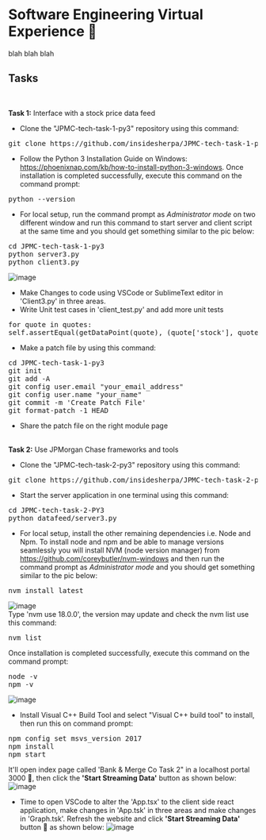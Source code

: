 # Software Engineering Virtual Experience :walking:

blah blah blah
## Tasks
<br />

<b>Task 1:</b> Interface with a stock price data feed 
</br>
* Clone the "JPMC-tech-task-1-py3" repository using this command:
<pre>
git clone https://github.com/insidesherpa/JPMC-tech-task-1-py3.git
</pre>

* Follow the Python 3 Installation Guide on Windows: https://phoenixnap.com/kb/how-to-install-python-3-windows. Once installation is completed successfully, execute this command on the command prompt:
<pre>
python --version
</pre>

* For local setup, run the command prompt as <i>Administrator mode</i> on two different window and run this command to start server and client script at the same time and you should get something similar to the pic below:
<pre>
cd JPMC-tech-task-1-py3
python server3.py
python client3.py
</pre>
![image](https://user-images.githubusercontent.com/89456649/166102697-2e5eff89-8002-45e9-a3a8-8d5b8ad86b49.png)
* Make Changes to code using VSCode or SublimeText editor in 'Client3.py' in three areas.
* Write Unit test cases in 'client_test.py' and add more unit tests
<pre>
for quote in quotes:
self.assertEqual(getDataPoint(quote), (quote['stock'], quote['top_bid']['price'], quote['top_ask']['price'], (quote['top_bid']['price'] + quote['top_ask']['price'])/2))
</pre>
* Make a patch file by using this command:
<pre>
cd JPMC-tech-task-1-py3
git init
git add -A
git config user.email "your_email_address"
git config user.name "your_name"
git commit -m 'Create Patch File'
git format-patch -1 HEAD
</pre>
* Share the patch file on the right module page
<br/>
<b>Task 2:</b> Use JPMorgan Chase frameworks and tools

* Clone the "JPMC-tech-task-2-py3" repository using this command:
<pre>
git clone https://github.com/insidesherpa/JPMC-tech-task-2-py3.git
</pre>
* Start the server application in one terminal using this command:
<pre>
cd JPMC-tech-task-2-PY3
python datafeed/server3.py
</pre>
* For local setup, install the other remaining dependencies i.e. Node and Npm. To install node and npm and be able to manage versions seamlessly you will install NVM (node version manager) from https://github.com/coreybutler/nvm-windows and then run the command prompt as <i>Administrator mode</i> and you should get something similar to the pic below:
<pre>
nvm install latest
</pre>
![image](https://user-images.githubusercontent.com/89456649/166103492-36e3570c-37f9-4d99-947d-468a19179b24.png)
</br>Type 'nvm use 18.0.0', the version may update and check the nvm list use this command:
<pre>
nvm list
</pre>
Once installation is completed successfully, execute this command on the command prompt:
<pre>
node -v
npm -v
</pre>
![image](https://user-images.githubusercontent.com/89456649/166104012-0109dc2e-c1b1-4870-af54-9015275b89e7.png)
* Install Visual C++ Build Tool and select "Visual C++ build tool" to install, then run this on command prompt:
<pre>
npm config set msvs_version 2017
npm install
npm start
</pre>
It'll open index page called 'Bank & Merge Co Task 2" in a localhost portal 3000  :tada:, then click the <b>'Start Streaming Data'</b> button as shown below:  
![image](https://user-images.githubusercontent.com/89456649/166106636-d4e3761e-e7de-4a08-bd50-2d25ee983a39.png)
* Time to open VSCode to alter the 'App.tsx' to the client side react application, make changes in 'App.tsk' in three areas and make changes in 'Graph.tsk'. Refresh the website and click <b>'Start Streaming Data'</b> button :tada: as shown below:
![image](https://user-images.githubusercontent.com/89456649/166136593-32291ab2-2487-4baa-9301-1313fad69756.png)
